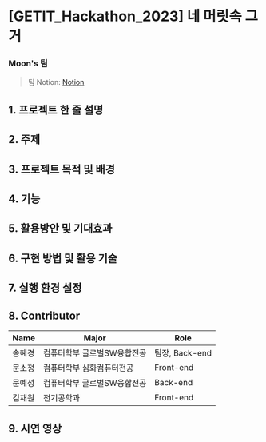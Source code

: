 # [GETIT_Hackathon_2023] 네 머릿속 그거

### Moon's 팀
> 팀 Notion: [Notion](https://www.notion.so/Moon-s-dfc51fa6e06b4225aa8eaad070a76f85)

## 1. 프로젝트 한 줄 설명

## 2. 주제

## 3. 프로젝트 목적 및 배경

## 4. 기능

## 5. 활용방안 및 기대효과

## 6. 구현 방법 및 활용 기술

## 7. 실행 환경 설정

## 8. Contributor
| Name | Major | Role |
|---|---|---|
| 송혜경 | 컴퓨터학부 글로벌SW융합전공 | 팀장, Back-end |
| 문소정 | 컴퓨터학부 심화컴퓨터전공 | Front-end |
| 문예성 | 컴퓨터학부 글로벌SW융합전공 | Back-end |
| 김채원 | 전기공학과 | Front-end |

## 9. 시연 영상
